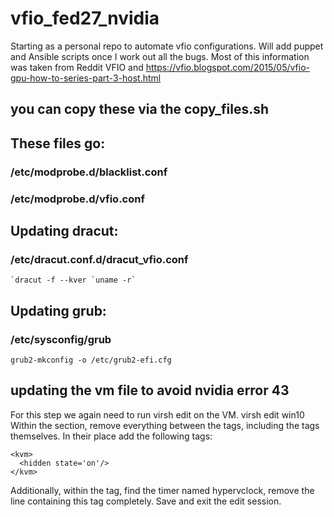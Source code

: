 # vfio_fed27_nvidia
Starting as a personal repo to automate vfio configurations. Will add puppet and Ansible scripts once I work out all the bugs. Most of this information was taken from Reddit VFIO and https://vfio.blogspot.com/2015/05/vfio-gpu-how-to-series-part-3-host.html
<h2>you can copy these via the copy_files.sh</h2>
<h2>These files go:</h2>
<h3> /etc/modprobe.d/blacklist.conf</h3>
<h3> /etc/modprobe.d/vfio.conf</h3>

<h2>Updating dracut:</h2>
<h3> /etc/dracut.conf.d/dracut_vfio.conf</h3>

    `dracut -f --kver `uname -r`


<h2>Updating grub:</h2>
<h3> /etc/sysconfig/grub</h3>

    grub2-mkconfig -o /etc/grub2-efi.cfg

<h2> updating the vm file to avoid nvidia error 43</h2>
For this step we again need to run virsh edit on the VM.
virsh edit win10
Within the <features> section, remove everything between the <hyperv> tags, including the tags themselves.  In their place add the following tags:

    <kvm>
      <hidden state='on'/>
    </kvm>

Additionally, within the <clock> tag, find the timer named hypervclock, remove the line containing this tag completely.  Save and exit the edit session.
